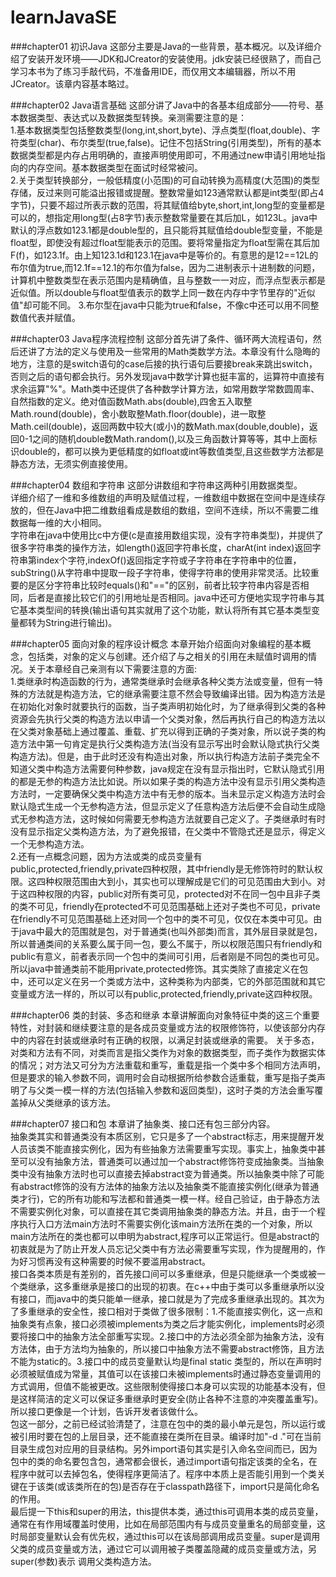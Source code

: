 # learnJavaSE

###chapter01 初识Java
这部分主要是Java的一些背景，基本概况。以及详细介绍了安装开发环境——JDK和JCreator的安装使用。jdk安装已经很熟了，而自己学习本书为了练习手敲代码，不准备用IDE，而仅用文本编辑器，所以不用JCreator。该章内容基本略过。

###chapter02 Java语言基础
这部分讲了Java中的各基本组成部分——符号、基本数据类型、表达式以及数据类型转换。亲测需要注意的是：</br>
1.基本数据类型包括整数类型(long,int,short,byte)、浮点类型(float,double)、字符类型(char)、布尔类型(true,false)。记住不包括String(引用类型)，所有的基本数据类型都是内存占用明确的，直接声明使用即可，不用通过new申请引用地址指向的内存空间。基本数据类型在面试时经常被问。</br>
2.关于类型转换部分，一般低精度(小范围)的可自动转换为高精度(大范围)的类型存储，反过来则可能溢出报错或提醒。整数常量如123通常默认都是int类型(即占4字节)，只要不超过所表示数的范围，将其赋值给byte,short,int,long型的变量都是可以的，想指定用long型(占8字节)表示整数常量要在其后加L，如123L。java中默认的浮点数如123.1都是double型的，且只能将其赋值给double型变量，不能是float型，即使没有超过float型能表示的范围。要将常量指定为float型需在其后加F(f)，如123.1f。由上知123.1d和123.1在java中是等价的。有意思的是12==12L的布尔值为true,而12.1f==12.1的布尔值为false，因为二进制表示十进制数的问题，计算机中整数类型在表示范围内是精确值，且与整数一一对应，而浮点型表示都是近似值。所以double与float型值表示的数学上同一数在内存中字节里存的"近似值"却可能不同。
3.布尔型在java中只能为true和false，不像c中还可以用不同整数值代表并赋值。

###chapter03 Java程序流程控制
这部分首先讲了条件、循环两大流程语句，然后还讲了方法的定义与使用及一些常用的Math类数学方法。本章没有什么隐晦的地方，注意的是switch语句的case后接的执行语句后要接break来跳出switch，否则之后的语句都会执行。另外发现java中数学计算也挺丰富的，运算符中直接有求余运算"%"。Math类中还提供了各种数学计算方法，如常用数学常数圆周率、自然指数的定义。绝对值函数Math.abs(double),四舍五入取整Math.round(double)，舍小数取整Math.floor(double)，进一取整Math.ceil(double)，返回两数中较大(或小)的数Math.max(double,double)，返回0-1之间的随机double数Math.random(),以及三角函数计算等等，其中上面标识double的，都可以换为更低精度的如float或int等数值类型,且这些数学方法都是静态方法，无须实例直接使用。

###chapter04 数组和字符串
这部分讲数组和字符串这两种引用数据类型。</br>
详细介绍了一维和多维数组的声明及赋值过程，一维数组中数据在空间中是连续存放的，但在Java中把二维数组看成是数组的数组，空间不连续，所以不需要二维数据每一维的大小相同。</br>
字符串在java中使用比c中方便(c是直接用数组实现，没有字符串类型)，并提供了很多字符串类的操作方法，如length()返回字符串长度，charAt(int index)返回字符串第index个字符,indexOf()返回指定字符或子字符串在字符串中的位置，subString()从字符串中提取一段子字符串，使得字符串的使用非常灵活。比较重要的是区分字符串比较时equals()和"=="的区别，前者比较字符串内容是否相同，后者是直接比较它们的引用地址是否相同。java中还可方便地实现字符串与其它基本类型间的转换(输出语句其实就用了这个功能，默认将所有其它基本类型变量都转为String进行输出)。

###chapter05 面向对象的程序设计概念
本章开始介绍面向对象编程的基本概念，包括类，对象的定义与创建。还介绍了与之相关的引用在未赋值时调用的情况。关于本章经自己亲测有以下需要注意的方面:</br>
1.类继承时构造函数的行为，通常类继承时会继承各种父类方法或变量，但有一特殊的方法就是构造方法，它的继承需要注意不然会导致编译出错。因为构造方法是在初始化对象时就要执行的函数，当子类声明初始化时，为了继承得到父类的各种资源会先执行父类的构造方法以申请一个父类对象，然后再执行自己的构造方法以在父类对象基础上通过覆盖、重载、扩充以得到正确的子类对象，所以说子类的构造方法中第一句肯定是执行父类构造方法(当没有显示写出时会默认隐式执行父类构造方法)。但是，由于此时还没有构造出对象，所以执行构造方法前子类完全不知道父类中构造方法需要何种参数，java规定在没有显示指出时，它默认隐式引用的都是无参的构造方法比如说。所以如果子类的构造方法中没有显示引用父类构造方法时，一定要确保父类中构造方法中有无参的版本。当未显示定义构造方法时会默认隐式生成一个无参构造方法，但显示定义了任意构造方法后便不会自动生成隐式无参构造方法，这时候如何需要无参构造方法就要自己定义了。子类继承时有时没有显示指定父类构造方法，为了避免报错，在父类中不管隐式还是显示，得定义一个无参构造方法。</br>
2.还有一点概念问题，因为方法或类的成员变量有public,protected,friendly,private四种权限，其中friendly是无修饰符时的默认权限。这四种权限范围由大到小，其实也可以理解成是它们的可见范围由大到小。对于这四种权限的内容，public对所有类可见，protected对不在同一包中且非子类的类不可见，friendly在protected不可见范围基础上还对子类也不可见，private在friendly不可见范围基础上还对同一个包中的类不可见，仅仅在本类中可见。由于java中最大的范围就是包，对于普通类(也叫外部类)而言，其外层目录就是包，所以普通类间的关系要么属于同一包，要么不属于，所以权限范围只有friendly和public有意义，前者表示同一个包中的类间可引用，后者刚是不同包的类也可见。所以java中普通类前不能用private,protected修饰。其实类除了直接定义在包中，还可以定义在另一个类或方法中，这种类称为内部类，它的外部范围就和其它变量或方法一样的，所以可以有public,protected,friendly,private这四种权限。

###chapter06 类的封装、多态和继承
本章讲解面向对象特征中类的这三个重要特性，对封装和继续要注意的是各成员变量或方法的权限修饰符，以使该部分内存中的内容在封装或继承时有正确的权限，以满足封装或继承的需要。 关于多态，对类和方法有不同，对类而言是指父类作为对象的数据类型，而子类作为数据实体的情况；对方法又可分为方法重载和重写，重载是指一个类中多个相同方法声明，但是要求的输入参数不同，调用时会自动根据所给参数合适重载，重写是指子类声明了与父类一模一样的方法(包括输入参数和返回类型)，这时子类的方法会重写覆盖掉从父类继承的该方法。

###chapter07 接口和包
本章讲了抽象类、接口还有包三部分内容。</br>
抽象类其实和普通类没有本质区别，它只是多了一个abstract标志，用来提醒开发人员该类不能直接实例化，因为有些抽象方法需要重写实现。事实上，抽象类中甚至可以没有抽象方法，普通类可以通过加一个abstract修饰符变成抽象类。当抽象类中没有抽象方法时也可以直接去掉abstract变为普通类。所以抽象类中除了可能有abstract修饰的没有方法体的抽象方法以及抽象类不能直接实例化(继承为普通类才行)，它的所有功能和写法都和普通类一模一样。经自己验证，由于静态方法不需要实例化对象，可以直接在其它类调用抽象类的静态方法。并且，由于一个程序执行入口方法main方法时不需要实例化该main方法所在类的一个对象，所以main方法所在的类也都可以申明为abstract,程序可以正常运行。但是abstract的初衷就是为了防止开发人员忘记父类中有方法必需要重写实现，作为提醒用的，作为好习惯再没有这种需要的时候不要滥用abstract。</br>
接口各类本质是有差别的，首先接口间可以多重继承，但是只能继承一个类或被一个类继承，这多重继承是接口的出现的初衷。在c++中由于类可以多重继承所以没有接口，而java中的类只能单一继承，接口就是为了完成多重继承出现的。其次为了多重继承的安全性，接口相对于类做了很多限制：1.不能直接实例化，这一点和抽象类有点象，接口必须被implements为类之后才能实例化，implements时必须要将接口中的抽象方法全部重写实现。2.接口中的方法必须全部为抽象方法，没有方法体，由于方法均为抽象的，所以接口中抽象方法不需要abstract修饰，且方法不能为static的。3.接口中的成员变量默认均是final static 类型的，所以在声明时必须被赋值成为常量，其值可以在该接口未被implements时通过静态变量调用的方式调用，但值不能被更改。这些限制使得接口本身可以实现的功能基本没有，但是这样简洁的定义可以保证多重继承时更安全(防止各种不注意的冲突覆盖重写)。所以接口更像是一个计划，告诉开发者该做什么。</br>
包这一部分，之前已经试验清楚了，注意在包中的类的最小单元是包，所以运行或被引用时要在包的上层目录，还不能直接在类所在目录。编译时加"-d ."可在当前目录生成包对应用的目录结构。另外import语句其实是引入命名空间而已，因为包中的类的命名要包含包，通常都会很长，通过import语句指定该类的全名，在程序中就可以去掉包名，使得程序更简洁了。程序中本质上是否能引用到一个类关键在于该类(或该类所在的包)是否存在于classpath路径下，import只是简化命名的作用。</br>
最后提一下this和super的用法，this提供本类，通过this可调用本类的成员变量，通常在有作用域覆盖时使用，比如在局部范围内有与成员变量重名的局部变量，这时局部变量默认会有优先权，通过this可以在该局部调用成员变量。super是调用父类的成员变量或方法，通过它可以调用被子类覆盖隐藏的成员变量或方法，另super(参数)表示 调用父类构造方法。
